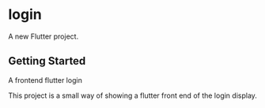 # login

A new Flutter project.

## Getting Started

A frontend flutter login

This project is a small way of showing a flutter front end of the login display.


